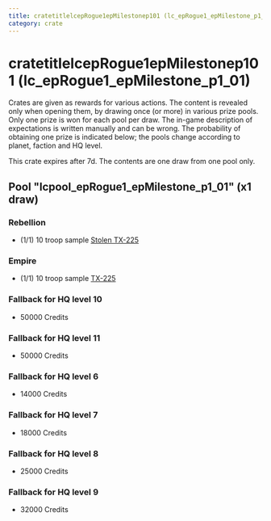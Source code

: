 ```yaml
---
title: cratetitlelcepRogue1epMilestonep101 (lc_epRogue1_epMilestone_p1_01)
category: crate
---
```


# cratetitlelcepRogue1epMilestonep101 (lc_epRogue1_epMilestone_p1_01)

Crates are given as rewards for various actions. The content is revealed only when opening them, by drawing once (or more) in various prize pools. Only one prize is won for each pool per draw. The in-game description of expectations is written manually and can be wrong. The probability of obtaining one prize is indicated below; the pools change according to planet, faction and HQ level.

This crate expires after 7d. The contents are one draw from one pool only.

## Pool "lcpool_epRogue1_epMilestone_p1_01" (x1 draw)

### Rebellion

  * (1/1) 10 troop sample [Stolen TX-225](RebelHovertankSample)

### Empire

  * (1/1) 10 troop sample [TX-225](EmpireHovertankSample)

### Fallback for HQ level 10

  * 50000 Credits

### Fallback for HQ level 11

  * 50000 Credits

### Fallback for HQ level 6

  * 14000 Credits

### Fallback for HQ level 7

  * 18000 Credits

### Fallback for HQ level 8

  * 25000 Credits

### Fallback for HQ level 9

  * 32000 Credits